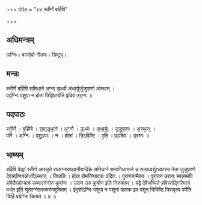 +++
title = "०४ स्तीर्णे बर्हिषि"

+++
## अधिमन्त्रम्
अग्निः। वामदेवो गौतमः। त्रिष्टुप्।

## मन्त्रः
स्ती॒र्णे ब॒र्हिषि॑ समिधा॒ने अ॒ग्ना ऊ॒र्ध्वो अ॑ध्व॒र्युर्जु॑जुषा॒णो अ॑स्थात् ।  
पर्य॒ग्निः प॑शु॒पा न होता॑ त्रिवि॒ष्ट्ये॑ति प्र॒दिव॑ उरा॒णः ॥

## पदपाठः
स्ती॒र्णे । ब॒र्हिषि॑ । स॒म्ऽइ॒धा॒ने । अ॒ग्नौ । ऊ॒र्ध्वः । अ॒ध्व॒र्युः । जु॒जु॒षा॒णः । अ॒स्था॒त् ।  
परि॑ । अ॒ग्निः । प॒शु॒ऽपाः । न । होता॑ । त्रि॒ऽवि॒ष्टि । ए॒ति॒ । प्र॒ऽदिवः॑ । उ॒रा॒णः ॥

## भाष्यम्
बर्हिषि वेद्यां स्तीर्ण आस्तृते सत्यग्नावाहवनीयादिके समिधाने सम्यगिध्यमाने च सत्यध्वर्युरध्वरस्य नेता जुजुषाणो देवान्प्रीणयन्नोर्ध्वोऽस्थात् । तिष्ठति । होता होमनिष्पादकः प्रदिवः । पुराणनामैतत् । पुरातन उराणः स्वल्पमपि हविर्देवहोग्यत्वं सम्पादनेनोरु कुर्वाणः । उराण उरु कुर्वाण इति निरुक्तम् । यद्वै देवैर्जोष्यते हविस्तद्गिरिमात्रं वर्धत इति श्रुतेरग्नेरुरुकरणमुचितम् । ईदृशोऽग्निः पशुपा न पशूनां पालक इव पशून् त्रिविष्टि त्रिरावृत्य पर्येति त्रिर्हि पर्यग्निः क्रियते ॥ ४ ॥